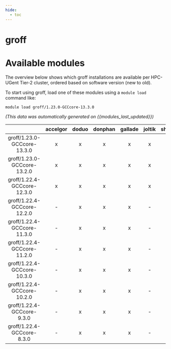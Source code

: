 ```yaml
---
hide:
  - toc
---
```


groff
=====

# Available modules


The overview below shows which groff installations are available per HPC-UGent Tier-2 cluster, ordered based on software version (new to old).

To start using groff, load one of these modules using a `module load` command like:

```shell
module load groff/1.23.0-GCCcore-13.3.0
```

*(This data was automatically generated on {{modules_last_updated}})*  

| |accelgor|doduo|donphan|gallade|joltik|shinx|
| :---: | :---: | :---: | :---: | :---: | :---: | :---: |
|groff/1.23.0-GCCcore-13.3.0|x|x|x|x|x|x|
|groff/1.23.0-GCCcore-13.2.0|x|x|x|x|x|x|
|groff/1.22.4-GCCcore-12.3.0|x|x|x|x|x|x|
|groff/1.22.4-GCCcore-12.2.0|-|x|x|x|-|x|
|groff/1.22.4-GCCcore-11.3.0|-|x|x|x|-|x|
|groff/1.22.4-GCCcore-11.2.0|-|x|x|x|-|x|
|groff/1.22.4-GCCcore-10.3.0|-|x|x|x|-|-|
|groff/1.22.4-GCCcore-10.2.0|-|x|x|x|-|-|
|groff/1.22.4-GCCcore-9.3.0|-|x|x|x|-|-|
|groff/1.22.4-GCCcore-8.3.0|-|x|x|x|-|-|
